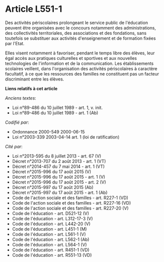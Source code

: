 # Article L551-1

Des activités périscolaires prolongeant le service public de l'éducation peuvent être organisées avec le concours notamment
des administrations, des collectivités territoriales, des associations et des fondations, sans toutefois se substituer aux
activités d'enseignement et de formation fixées par l'Etat.

Elles visent notamment à favoriser, pendant le temps libre des élèves, leur égal accès aux pratiques culturelles et sportives
et aux nouvelles technologies de l'information et de la communication. Les établissements scolaires veillent, dans
l'organisation des activités périscolaires à caractère facultatif, à ce que les ressources des familles ne constituent pas un
facteur discriminant entre les élèves.

**Liens relatifs à cet article**

_Anciens textes_:

  - Loi n°89-486 du 10 juillet 1989 - art. 1, v. init.
  - Loi n°89-486 du 10 juillet 1989 - art. 1 (Ab)

_Codifié par_:

  - Ordonnance 2000-549 2000-06-15
  - Loi n°2003-339 2003-04-14 art. 1 (loi de ratification)

_Cité par_:

  - Loi n°2013-595 du 8 juillet 2013 - art. 67 (V)
  - Décret n°2013-707 du 2 août 2013 - art. 1 (VT)
  - Décret n°2014-457 du 7 mai 2014 - art. 1 (VT)
  - Décret n°2015-996 du 17 août 2015 (V)
  - Décret n°2015-996 du 17 août 2015 - art. 1 (V)
  - Décret n°2015-996 du 17 août 2015 - art. 2 (V)
  - Décret n°2015-997 du 17 août 2015 (Ab)
  - Décret n°2015-997 du 17 août 2015 - art. 1 (Ab)
  - Code de l'action sociale et des familles - art. R227-1 (VD)
  - Code de l'action sociale et des familles - art. R227-16 (VD)
  - Code de l'action sociale et des familles - art. R227-20 (V)
  - Code de l'éducation - art. D521-12 (V)
  - Code de l'éducation - art. L312-17-3 (V)
  - Code de l'éducation - art. L442-20 (V)
  - Code de l'éducation - art. L451-1 (M)
  - Code de l'éducation - art. L561-1 (V)
  - Code de l'éducation - art. L562-1 (Ab)
  - Code de l'éducation - art. L564-1 (V)
  - Code de l'éducation - art. R451-1 (VD)
  - Code de l'éducation - art. R551-13 (VD)
